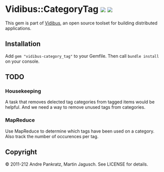 # Vidibus::CategoryTag [![](http://travis-ci.org/vidibus/vidibus-category_tag.png)](http://travis-ci.org/vidibus/vidibus-category_tag) [![](http://stillmaintained.com/vidibus/vidibus-category_tag.png)](http://stillmaintained.com/vidibus/vidibus-category_tag)

This gem is part of [Vidibus](http://vidibus.org), an open source toolset for building distributed applications.

## Installation

Add `gem "vidibus-category_tag"` to your Gemfile. Then call `bundle install` on your console.


## TODO

### Housekeeping

A task that removes delected tag categories from tagged items would be helpful. And we need a way to remove unused tags from categories.

### MapReduce

Use MapReduce to determine which tags have been used on a category. Also track the number of occurences per tag.


## Copyright

&copy; 2011-212 Andre Pankratz, Martin Jagusch. See LICENSE for details.
